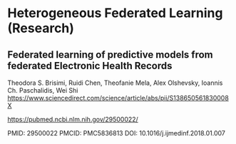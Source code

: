 # Heterogeneous Federated Learning (Research)


## Federated learning of predictive models from federated Electronic Health Records
Theodora S. Brisimi, Ruidi Chen, Theofanie Mela, Alex Olshevsky, Ioannis Ch. Paschalidis, Wei Shi
https://www.sciencedirect.com/science/article/abs/pii/S138650561830008X

https://pubmed.ncbi.nlm.nih.gov/29500022/

PMID: 29500022 PMCID: PMC5836813 DOI: 10.1016/j.ijmedinf.2018.01.007
